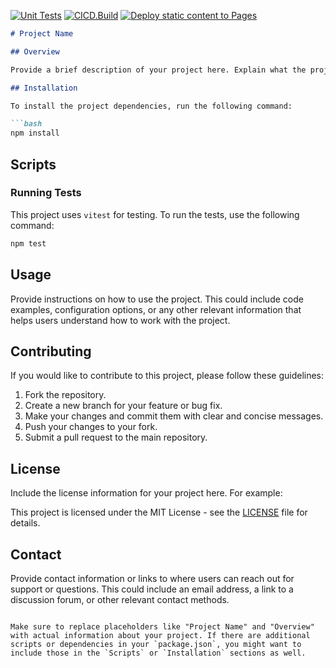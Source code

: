 
[![Unit Tests](https://github.com/urikhaimov/star-wars-app/actions/workflows/unit.yml/badge.svg)](https://github.com/urikhaimov/star-wars-app/actions/workflows/unit.yml)
[![CICD.Build](https://github.com/urikhaimov/star-wars-app/actions/workflows/build.yml/badge.svg)](https://github.com/urikhaimov/star-wars-app/actions/workflows/build.yml)
[![Deploy static content to Pages](https://github.com/urikhaimov/star-wars-app/actions/workflows/static.yml/badge.svg)](https://github.com/urikhaimov/star-wars-app/actions/workflows/static.yml)

```markdown
# Project Name

## Overview

Provide a brief description of your project here. Explain what the project does, its main features, and any other relevant information that gives a clear understanding of the project's purpose.

## Installation

To install the project dependencies, run the following command:

```bash
npm install
```

## Scripts

### Running Tests

This project uses `vitest` for testing. To run the tests, use the following command:

```bash
npm test
```

## Usage

Provide instructions on how to use the project. This could include code examples, configuration options, or any other relevant information that helps users understand how to work with the project.

## Contributing

If you would like to contribute to this project, please follow these guidelines:

1. Fork the repository.
2. Create a new branch for your feature or bug fix.
3. Make your changes and commit them with clear and concise messages.
4. Push your changes to your fork.
5. Submit a pull request to the main repository.

## License

Include the license information for your project here. For example:

This project is licensed under the MIT License - see the [LICENSE](LICENSE) file for details.

## Contact

Provide contact information or links to where users can reach out for support or questions. This could include an email address, a link to a discussion forum, or other relevant contact methods.
```

Make sure to replace placeholders like "Project Name" and "Overview" with actual information about your project. If there are additional scripts or dependencies in your `package.json`, you might want to include those in the `Scripts` or `Installation` sections as well.
